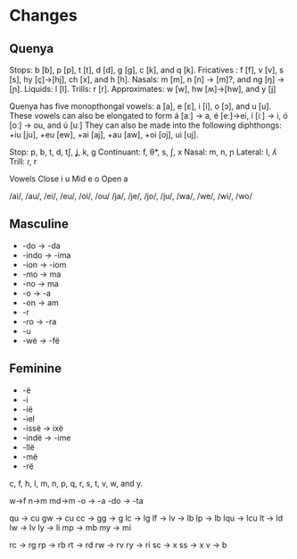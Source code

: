 # Changes

## Quenya

Stops: b [b], p [p], t [t], d [d], g [g], c [k], and q [k].
Fricatives : f [f], v [v], s [s], hy [ç]->[hj], ch [x], and h [h].
Nasals: m [m], n [n] -> [m]?, and ng [ŋ] -> [ɲ].
Liquids: l [l].
Trills: r [r].
Approximates: w [w], hw [ʍ]->[hw], and y [j]

Quenya has five monopthongal vowels: a [a], e [ɛ], i [i], o [ɔ], and u [u].
These vowels can also be elongated to form á [aː] -> a, é [eː]->ei, í [iː] -> i, ó [oː] -> ou, and ú [uː]
They can also be made into the following diphthongs: +iu [ju], +eu [ew], +ai [aj], +au [aw], +oi [oj], ui [uj].

Stop: p, b, t, d, tʃ, ʝ, k, ɡ
Continuant: f, θ*, s, ʃ, x
Nasal: m, n, ɲ
Lateral: l, ʎ
Trill: ɾ, r

Vowels
Close	i		u
Mid	e		o
Open		a	

/ai/, /au/, /ei/, /eu/, /oi/, /ou/
/ja/, /je/, /jo/, /ju/, /wa/, /we/, /wi/, /wo/

## Masculine

- -do -> -da
- -indo -> -ima
- -ion -> -iom
- -mo -> ma
- -no -> ma
- -o -> -a
- -on -> am
- -r
- -ro -> -ra
- -u
- -wë -> -fë

## Feminine

- -ë
- -i
- -ië
- -iel
- -issë -> ixë
- -indë -> -ime
- -llë
- -më
- -rë

c, f, h, l, m, n, p, q, r, s, t, v, w, and y.

w->f
n->m
md->m
-o -> -a
-do -> -ta

qu -> cu
gw -> cu
cc -> gg -> g
lc -> lg
lf -> lv -> lb
lp -> lb
lqu -> lcu
lt -> ld
lw -> lv
ly -> li
mp -> mb
my -> mi

rc -> rg
rp -> rb
rt -> rd
rw -> rv
ry -> ri
sc -> x
ss -> x
v -> b
